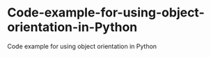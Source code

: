 # Code-example-for-using-object-orientation-in-Python
Code example for using object orientation in Python
